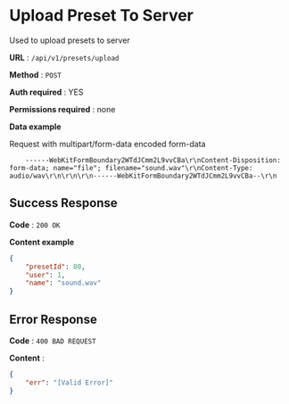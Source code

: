 # Upload Preset To Server

Used to upload presets to server

**URL** : `/api/v1/presets/upload`

**Method** : `POST`

**Auth required** : YES

**Permissions required** : none

**Data example**

Request with multipart/form-data encoded form-data

```
    ------WebKitFormBoundary2WTdJCmm2L9vvCBa\r\nContent-Disposition: form-data; name="file"; filename="sound.wav"\r\nContent-Type: audio/wav\r\n\r\n\r\n------WebKitFormBoundary2WTdJCmm2L9vvCBa--\r\n
```

## Success Response

**Code** : `200 OK`

**Content example**

```json
{
    "presetId": 80,
    "user": 1,
    "name": "sound.wav"
}
```

## Error Response

**Code** : `400 BAD REQUEST`

**Content** :

```json
{
    "err": "[Valid Error]"
}
```